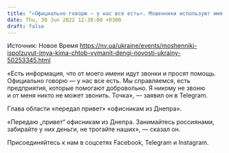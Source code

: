 ```yaml
---
title: "«Официально говорю — у нас все есть». Мошенники используют имя Виталия Кима, чтоб выманить деньги"
date: Thu, 30 Jun 2022 12:30:00 +0300
draft: false
---
```

Источник: Новое Время https://nv.ua/ukraine/events/moshenniki-ispolzuyut-imya-kima-chtob-vymanit-dengi-novosti-ukrainy-50253345.html


«Есть информация, что от моего имени идут звонки и просят помощь. Официально говорю — у нас все есть. Мы справляемся, есть предприятия, которые помогают добровольно. Я никому не звоню и от меня никто не может звонить. Точка», — заявил он в Telegram.

Глава области «передал привет» «офисникам из Днепра».

«Передаю „привет“ офисникам из Днепра. Занимайтесь россиянами, забирайте у них деньги, не трогайте наших», — сказал он.

Присоединяйтесь к нам в соцсетях Facebook, Telegram и Instagram.
